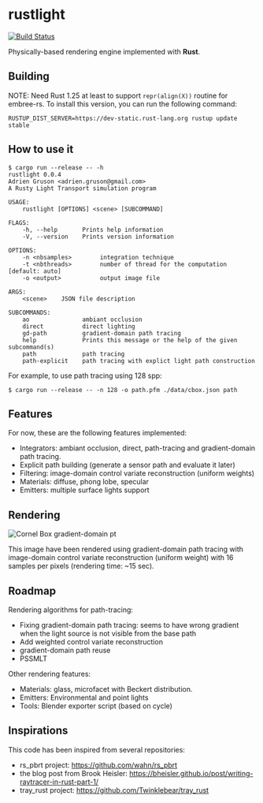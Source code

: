 # rustlight

[![Build Status](https://travis-ci.org/beltegeuse/rustlight.svg?branch=master)](https://travis-ci.org/beltegeuse/rustlight)

Physically-based rendering engine implemented with **Rust**.

## Building 

NOTE: Need Rust 1.25 at least to support ```repr(align(X))``` routine for embree-rs. To install this version, you can run the following command:

```RUSTUP_DIST_SERVER=https://dev-static.rust-lang.org rustup update stable```

## How to use it

```
$ cargo run --release -- -h
rustlight 0.0.4
Adrien Gruson <adrien.gruson@gmail.com>
A Rusty Light Transport simulation program

USAGE:
    rustlight [OPTIONS] <scene> [SUBCOMMAND]

FLAGS:
    -h, --help       Prints help information
    -V, --version    Prints version information

OPTIONS:
    -n <nbsamples>        integration technique
    -t <nbthreads>        number of thread for the computation [default: auto]
    -o <output>           output image file

ARGS:
    <scene>    JSON file description

SUBCOMMANDS:
    ao               ambiant occlusion
    direct           direct lighting
    gd-path          gradient-domain path tracing
    help             Prints this message or the help of the given subcommand(s)
    path             path tracing
    path-explicit    path tracing with explict light path construction

```

For example, to use path tracing using 128 spp:
```
$ cargo run --release -- -n 128 -o path.pfm ./data/cbox.json path
```

## Features

For now, these are the following features implemented:
- Integrators: ambiant occlusion, direct, path-tracing and gradient-domain path tracing.
- Explicit path building (generate a sensor path and evaluate it later)
- Filtering: image-domain control variate reconstruction (uniform weights)
- Materials: diffuse, phong lobe, specular
- Emitters: multiple surface lights support

## Rendering 

![Cornel Box gradient-domain pt](http://beltegeuse.s3-website-ap-northeast-1.amazonaws.com/rustlight/cbox_gpt_uni.png)

This image have been rendered using gradient-domain path tracing with image-domain control variate reconstruction (uniform weight) with 16 samples per pixels (rendering time: ~15 sec).

## Roadmap

Rendering algorithms for path-tracing:
- Fixing gradient-domain path tracing: seems to have wrong gradient when the light source is not visible from the base path
- Add weighted control variate reconstruction
- gradient-domain path reuse
- PSSMLT

Other rendering features: 

- Materials: glass, microfacet with Beckert distribution.
- Emitters: Environmental and point lights
- Tools: Blender exporter script (based on cycle)

## Inspirations

This code has been inspired from several repositories:

- rs_pbrt project: https://github.com/wahn/rs_pbrt
- the blog post from Brook Heisler: https://bheisler.github.io/post/writing-raytracer-in-rust-part-1/
- tray_rust project: https://github.com/Twinklebear/tray_rust
